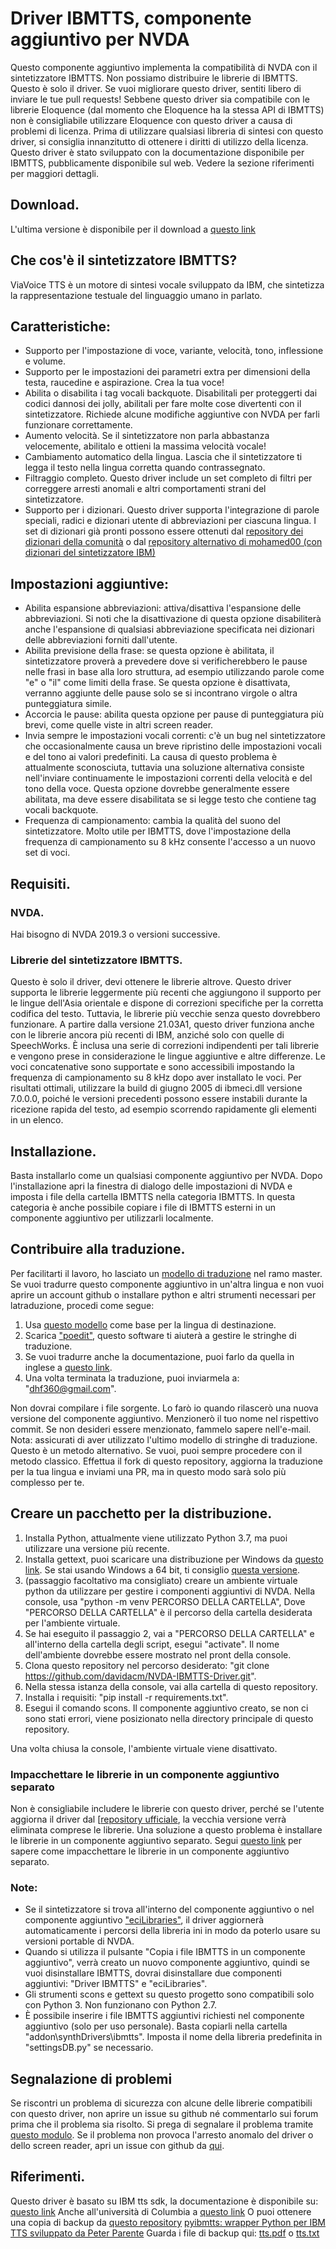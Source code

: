 # Driver IBMTTS, componente aggiuntivo per NVDA
Questo componente aggiuntivo implementa la compatibilità di NVDA con il sintetizzatore IBMTTS.
Non possiamo distribuire le librerie di IBMTTS. Questo è solo il driver.
Se vuoi migliorare questo driver, sentiti libero di inviare le tue pull requests!
Sebbene questo driver sia compatibile con le librerie Eloquence (dal momento che Eloquence ha la stessa API di IBMTTS) non è consigliabile utilizzare Eloquence con questo driver a causa di problemi di licenza. Prima di utilizzare qualsiasi libreria di sintesi con questo driver, si consiglia innanzitutto di ottenere i diritti di utilizzo della licenza.
Questo driver è stato sviluppato con la documentazione disponibile per IBMTTS, pubblicamente disponibile sul web. Vedere la sezione riferimenti per maggiori dettagli.
## Download.
L'ultima versione è disponibile per il download a [questo link](https://davidacm.github.io/getlatest/gh/davidacm/NVDA-IBMTTS-Driver)
## Che cos'è il sintetizzatore IBMTTS?
ViaVoice TTS è un motore di sintesi vocale sviluppato da IBM, che sintetizza la rappresentazione testuale del linguaggio umano in parlato.
## Caratteristiche:
* Supporto per l'impostazione di voce, variante, velocità, tono, inflessione e volume.
* Supporto per le impostazioni dei parametri extra per dimensioni della testa, raucedine e aspirazione. Crea la tua voce!
* Abilita o disabilita i tag vocali backquote. Disabilitali per proteggerti dai codici dannosi dei jolly, abilitali per fare molte cose divertenti con il sintetizzatore. Richiede alcune modifiche aggiuntive con NVDA per farli funzionare correttamente.
* Aumento velocità. Se il sintetizzatore non  parla abbastanza velocemente, abilitalo e ottieni la massima velocità vocale!
* Cambiamento automatico della lingua. Lascia che il sintetizzatore ti legga il testo nella lingua corretta quando contrassegnato.
* Filtraggio completo. Questo driver include un set completo di filtri per correggere arresti anomali e altri comportamenti strani del sintetizzatore.
* Supporto per i dizionari. Questo driver supporta l'integrazione di parole speciali, radici e dizionari utente di abbreviazioni per ciascuna lingua. I set di dizionari già pronti possono essere ottenuti dal [repository dei dizionari della comunità](https://github.com/thunderdrop/IBMTTSDictionaries) o dal [repository alternativo di mohamed00 (con dizionari del sintetizzatore IBM)](https://github.com/mohamed00/AltIBMTTSDictionaries)
## Impostazioni aggiuntive:
* Abilita espansione abbreviazioni: attiva/disattiva l'espansione delle abbreviazioni. Si noti che la disattivazione di questa opzione disabiliterà anche l'espansione di qualsiasi abbreviazione specificata nei dizionari delle abbreviazioni forniti dall'utente.
* Abilita previsione della frase: se questa opzione è abilitata, il sintetizzatore proverà a prevedere dove si verificherebbero le pause nelle frasi in base alla loro struttura, ad esempio utilizzando parole come "e" o "il" come limiti della frase. Se questa opzione è disattivata, verranno aggiunte delle pause solo se si incontrano virgole o altra punteggiatura simile.
* Accorcia le pause: abilita questa opzione per pause di punteggiatura più brevi, come quelle viste in altri screen reader.
* Invia sempre le impostazioni vocali correnti: c'è un bug nel sintetizzatore che occasionalmente causa un breve ripristino delle impostazioni vocali e del tono ai valori predefiniti. La causa di questo problema è attualmente sconosciuta, tuttavia una soluzione alternativa consiste nell'inviare continuamente le impostazioni correnti della velocità e del tono della voce. Questa opzione dovrebbe generalmente essere abilitata, ma deve essere disabilitata se si legge testo che contiene tag vocali backquote.
* Frequenza di campionamento: cambia la qualità del suono del sintetizzatore. Molto utile per IBMTTS, dove l'impostazione della frequenza di campionamento su 8 kHz consente l'accesso a un nuovo set di voci.
## Requisiti.
### NVDA.
Hai bisogno di NVDA 2019.3 o versioni successive.
### Librerie del sintetizzatore IBMTTS.
Questo è solo il driver, devi ottenere le librerie altrove.
Questo driver supporta le librerie leggermente più recenti che aggiungono il supporto per le lingue dell'Asia orientale e dispone di correzioni specifiche per la corretta codifica del testo. Tuttavia, le librerie più vecchie senza questo dovrebbero funzionare.
A partire dalla versione 21.03A1, questo driver funziona anche con le librerie ancora più recenti di IBM, anziché solo con quelle di SpeechWorks. È inclusa una serie di correzioni indipendenti per tali librerie e vengono prese in considerazione le lingue aggiuntive e altre differenze. Le voci concatenative sono supportate e sono accessibili impostando la frequenza di campionamento su 8 kHz dopo aver installato le voci. Per risultati ottimali, utilizzare la build di giugno 2005 di ibmeci.dll versione 7.0.0.0, poiché le versioni precedenti possono essere instabili durante la ricezione rapida del testo, ad esempio scorrendo rapidamente gli elementi in un elenco.
## Installazione.
Basta installarlo come un qualsiasi componente aggiuntivo per NVDA. Dopo l'installazione apri la finestra di dialogo delle impostazioni  di NVDA e imposta i file della cartella IBMTTS nella categoria IBMTTS. In questa categoria è anche possibile copiare i file di IBMTTS esterni in un componente aggiuntivo per utilizzarli localmente.
## Contribuire alla traduzione.
Per facilitarti il  lavoro, ho lasciato un [modello di traduzione](https://raw.githubusercontent.com/davidacm/NVDA-IBMTTS-Driver/master/IBMTTS.pot) nel ramo master. Se vuoi tradurre questo componente aggiuntivo in un'altra lingua e non vuoi aprire un account github o installare python e altri strumenti necessari per latraduzione, procedi come segue:
1. Usa [questo modello](https://raw.githubusercontent.com/davidacm/NVDA-IBMTTS-Driver/master/IBMTTS.pot) come base per la lingua di destinazione.
2. Scarica ["poedit"](https://poedit.net/), questo software ti aiuterà a gestire le stringhe di traduzione.
3. Se vuoi tradurre anche la documentazione, puoi farlo da quella in inglese a [questo link](https://raw.githubusercontent.com/davidacm/NVDA-IBMTTS-Driver/master/README.md).
4. Una volta terminata la traduzione, puoi inviarmela a: "dhf360@gmail.com".

Non dovrai compilare i file sorgente. Lo farò io quando rilascerò una nuova versione del componente aggiuntivo. Menzionerò il tuo nome nel rispettivo commit. Se non desideri essere menzionato, fammelo sapere nell'e-mail.
Nota: assicurati di aver utilizzato l'ultimo modello di stringhe di traduzione.
Questo è un metodo alternativo. Se vuoi, puoi sempre procedere con il metodo classico. Effettua il fork di questo repository, aggiorna la traduzione per la tua lingua e inviami una PR, ma in questo modo sarà solo più complesso per te.
## Creare un pacchetto per la distribuzione.
1. Installa Python, attualmente viene utilizzato Python 3.7, ma puoi utilizzare una versione più recente.
2. Installa gettext, puoi scaricare una distribuzione per Windows da [questo link](https://mlocati.github.io/articles/gettext-iconv-windows.html). Se stai usando Windows a 64 bit, ti consiglio [questa versione](https://github.com/mlocati/gettext-iconv-windows/releases/download/v0.21-v1.16/gettext0.21-iconv1.16-shared-64.exe).
3. (passaggio facoltativo ma consigliato) creare un ambiente virtuale python da utilizzare per gestire i componenti aggiuntivi di NVDA. Nella console, usa "python -m venv PERCORSO DELLA CARTELLA", Dove "PERCORSO DELLA CARTELLA" è il percorso della cartella desiderata per l'ambiente virtuale.
4. Se hai eseguito il passaggio 2, vai a "PERCORSO DELLA CARTELLA" e all'interno della cartella degli script, esegui "activate". Il nome dell'ambiente dovrebbe essere mostrato nel pront della console.
5. Clona questo repository nel percorso desiderato: "git clone https://github.com/davidacm/NVDA-IBMTTS-Driver.git".
6. Nella stessa istanza della console, vai alla cartella di questo repository.
7. Installa i requisiti: "pip install -r requirements.txt".
8. Esegui il comando scons. Il componente aggiuntivo creato, se non ci sono stati errori, viene posizionato nella directory principale di questo repository.

Una volta chiusa la console, l'ambiente virtuale viene disattivato.
### Impacchettare le librerie in un componente aggiuntivo separato
Non è consigliabile includere le librerie con questo driver, perché se l'utente aggiorna il driver dal [[repository ufficiale](https://github.com/davidacm/NVDA-IBMTTS-Driver), la vecchia versione verrà eliminata comprese le librerie. Una soluzione a questo problema è installare le librerie in un componente aggiuntivo separato. Segui [questo link](https://github.com/davidacm/ECILibrariesTemplate) per sapere come impacchettare le librerie in un componente aggiuntivo separato.
### Note:
* Se il sintetizzatore si trova all'interno del componente aggiuntivo o nel componente aggiuntivo ["eciLibraries"](https://github.com/davidacm/ECILibrariesTemplate), il driver aggiornerà automaticamente i percorsi della libreria ini in modo da poterlo usare su versioni portable di NVDA.
* Quando si utilizza il pulsante "Copia i file IBMTTS in un componente aggiuntivo", verrà creato un nuovo componente aggiuntivo, quindi se vuoi disinstallare IBMTTS, dovrai disinstallare due componenti aggiuntivi: "Driver IBMTTS" e "eciLibraries".
* Gli strumenti scons e gettext su questo progetto sono compatibili solo con Python 3. Non funzionano con Python 2.7.
* È possibile inserire i file IBMTTS aggiuntivi richiesti nel componente aggiuntivo (solo per uso personale). Basta copiarli nella cartella "addon\synthDrivers\ibmtts". Imposta il nome della libreria predefinita in "settingsDB.py" se necessario.
## Segnalazione di problemi
Se riscontri un problema di sicurezza con alcune delle librerie compatibili con questo driver, non aprire un issue su github né commentarlo sui forum prima che il problema sia risolto. Si prega di segnalare il problema tramite [questo modulo](https://docs.google.com/forms/d/123gSqayOAsIQLx1NiI98fEqr46oiJRZ9nNq0_KIF9WU/edit).
Se il problema non provoca l'arresto anomalo del driver o dello screen reader, apri un issue con github da [qui](https://github.com/davidacm/NVDA-IBMTTS-Driver/issues).
## Riferimenti.
Questo driver è basato su IBM tts sdk, la documentazione è disponibile su: [questo link](http://web.archive.org/web/20191125091344/http://www.wizzardsoftware.com/docs/tts.pdf)
Anche all'università di Columbia a [questo link](http://www1.cs.columbia.edu/~hgs/research/projects/simvoice/simvoice/docs/tts.pdf)
O puoi ottenere una copia di backup da [questo repository](https://github.com/david-acm/NVDA-IBMTTS-Driver)
[pyibmtts: wrapper Python per IBM TTS sviluppato da Peter Parente](https://sourceforge.net/projects/ibmtts-sdk/)
Guarda i file di backup qui:
[tts.pdf](https://cdn.jsdelivr.net/gh/davidacm/NVDA-IBMTTS-Driver/apiReference/tts.pdf) o [tts.txt](https://cdn.jsdelivr.net/gh/davidacm/NVDA-IBMTTS-Driver/apiReference/tts.txt)